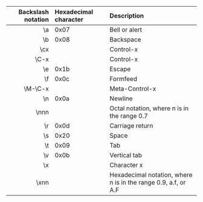 | Backslash notation   | Hexadecimal character   | Description                                                     |
|---------------------:|:------------------------|:----------------------------------------------------------------|
| \a	                 | 0x07	                   | Bell or alert                                                   |
| \b	                 | 0x08	                   | Backspace                                                       |
| \cx	 	               |                         | Control-x                                                       |
| \C-x	 	             |                         | Control-x                                                       |  
| \e	                 | 0x1b	                   | Escape                                                          |
| \f	                 | 0x0c	                   | Formfeed                                                        |
| \M-\C-x	 	           |                         | Meta-Control-x                                                  |
| \n	                 | 0x0a	                   | Newline                                                         |
| \nnn	 	             |                         | Octal notation, where n is in the range 0.7                     |
| \r	                 | 0x0d	                   | Carriage return                                                 |
| \s	                 | 0x20	                   | Space                                                           |
| \t	                 | 0x09	                   | Tab                                                             |
| \v	                 | 0x0b	                   | Vertical tab                                                    |
| \x	 	               |                         | Character x                                                     |
| \xnn	 	             |                         | Hexadecimal notation, where n is in the range 0.9, a.f, or A.F  |
